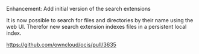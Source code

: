 Enhancement: Add initial version of the search extensions

It is now possible to search for files and directories by their name using the web UI. Therefor new search extension indexes files in a persistent local index.

https://github.com/owncloud/ocis/pull/3635
